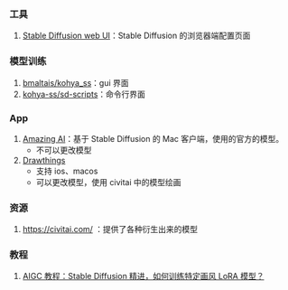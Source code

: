 ### 工具

1. [Stable Diffusion web UI](https://github.com/AUTOMATIC1111/stable-diffusion-webui)：Stable Diffusion 的浏览器端配置页面

### 模型训练

1. [bmaltais/kohya_ss](https://github.com/bmaltais/kohya_ss)：gui 界面
2. [kohya-ss/sd-scripts](https://github.com/kohya-ss/sd-scripts)：命令行界面

### App

1. [Amazing AI](https://sindresorhus.com/amazing-ai)：基于 Stable Diffusion 的 Mac 客户端，使用的官方的模型。
   - 不可以更改模型
2. [Drawthings](https://drawthings.ai/)
   - 支持 ios、macos
   - 可以更改模型，使用 civitai 中的模型绘画

### 资源

1. https://civitai.com/ ：提供了各种衍生出来的模型

### 教程

1. [AIGC 教程：Stable Diffusion 精进，如何训练特定画风 LoRA 模型？](https://mp.weixin.qq.com/s/lahF5TJ94zPKY-Frjez-wg)
